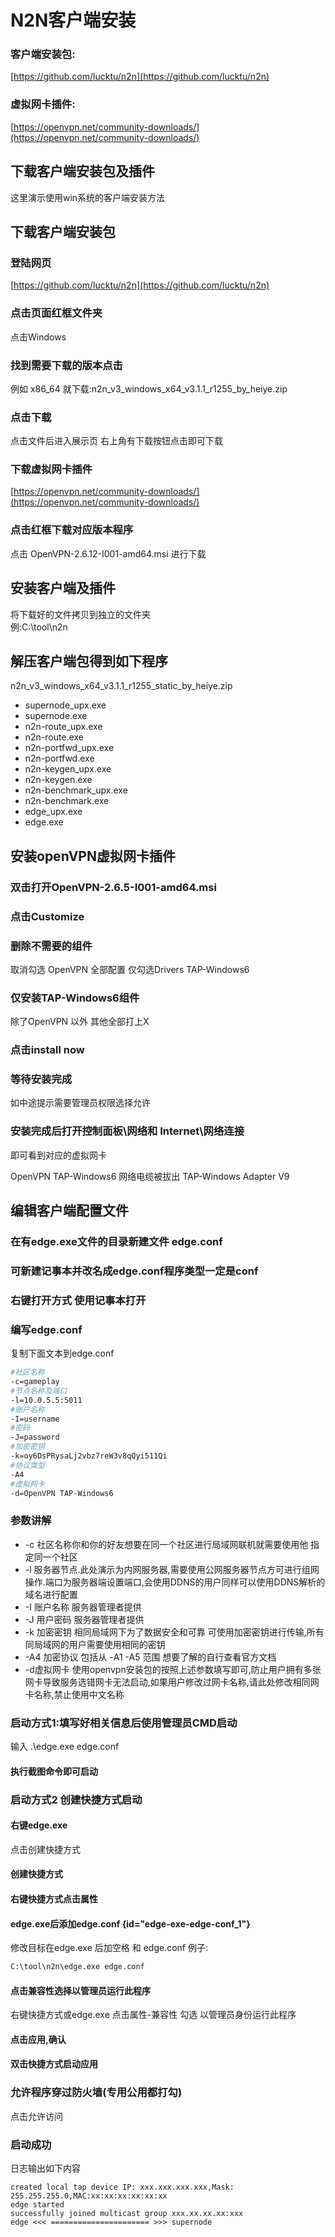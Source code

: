 # N2N客户端安装

### 客户端安装包:

[https://github.com/lucktu/n2n](https://github.com/lucktu/n2n)

### 虚拟网卡插件:

[https://openvpn.net/community-downloads/](https://openvpn.net/community-downloads/)

## 下载客户端安装包及插件

这里演示使用win系统的客户端安装方法

## 下载客户端安装包

### 登陆网页

[https://github.com/lucktu/n2n](https://github.com/lucktu/n2n)

### 点击页面红框文件夹

点击Windows

### 找到需要下载的版本点击

例如 x86_64 就下载:n2n_v3_windows_x64_v3.1.1_r1255_by_heiye.zip

### 点击下载

点击文件后进入展示页 右上角有下载按钮点击即可下载

### 下载虚拟网卡插件

[https://openvpn.net/community-downloads/](https://openvpn.net/community-downloads/)

### 点击红框下载对应版本程序

点击 OpenVPN-2.6.12-I001-amd64.msi 进行下载

## 安装客户端及插件

将下载好的文件拷贝到独立的文件夹  
例:C:\\tool\\n2n

## 解压客户端包得到如下程序

n2n_v3_windows_x64_v3.1.1_r1255_static_by_heiye.zip

- supernode_upx.exe
- supernode.exe
- n2n-route_upx.exe
- n2n-route.exe
- n2n-portfwd_upx.exe
- n2n-portfwd.exe
- n2n-keygen_upx.exe
- n2n-keygen.exe
- n2n-benchmark_upx.exe
- n2n-benchmark.exe
- edge_upx.exe
- edge.exe

## 安装openVPN虚拟网卡插件

### 双击打开OpenVPN-2.6.5-I001-amd64.msi

### 点击Customize

### 删除不需要的组件

取消勾选 OpenVPN 全部配置
仅勾选Drivers TAP-Windows6

### 仅安装TAP-Windows6组件

除了OpenVPN 以外 其他全部打上X

### 点击install now

### 等待安装完成

如中途提示需要管理员权限选择允许

### 安装完成后打开控制面板\\网络和 Internet\\网络连接

即可看到对应的虚拟网卡

OpenVPN TAP-Windows6
网络电缆被拔出
TAP-Windows Adapter V9

## 编辑客户端配置文件

### 在有edge.exe文件的目录新建文件 edge.conf

### 可新建记事本并改名成edge.conf程序类型一定是conf

### 右键打开方式 使用记事本打开

### 编写edge.conf

复制下面文本到edge.conf

```Bash
#社区名称
-c=gameplay
#节点名称及端口
-l=10.0.5.5:5011
#账户名称
-I=username
#密码
-J=password
#加密密钥
-k=oy6DsPRysaLj2vbz7reW3v8qQyi511Qi
#协议类型
-A4
#虚拟网卡
-d=OpenVPN TAP-Windows6

```

### 参数讲解

- -c 社区名称你和你的好友想要在同一个社区进行局域网联机就需要使用他 指定同一个社区
- -l 服务器节点.此处演示为内网服务器,需要使用公网服务器节点方可进行组网操作.端口为服务器端设置端口,会使用DDNS的用户同样可以使用DDNS解析的域名进行配置
- -I 账户名称 服务器管理者提供
- -J 用户密码 服务器管理者提供
- -k 加密密钥 相同局域网下为了数据安全和可靠 可使用加密密钥进行传输,所有同局域网的用户需要使用相同的密钥
- -A4 加密协议 包括从 -A1 -A5 范围 想要了解的自行查看官方文档
- -d虚拟网卡 使用openvpn安装包的按照上述参数填写即可,防止用户拥有多张网卡导致服务选错网卡无法启动,如果用户修改过网卡名称,请此处修改相同网卡名称,禁止使用中文名称

### 启动方式1:填写好相关信息后使用管理员CMD启动

输入 .\edge.exe edge.conf

#### 执行截图命令即可启动

### 启动方式2 创建快捷方式启动

#### 右键edge.exe

点击创建快捷方式

#### 创建快捷方式

#### 右键快捷方式点击属性

#### edge.exe后添加edge.conf {id="edge-exe-edge-conf_1"}

修改目标在edge.exe 后加空格 和 edge.conf
例子:

```Bash
C:\tool\n2n\edge.exe edge.conf
```

#### 点击兼容性选择以管理员运行此程序
右键快捷方式或edge.exe 点击属性-兼容性
勾选 以管理员身份运行此程序

#### 点击应用,确认

#### 双击快捷方式启动应用

### 允许程序穿过防火墙(专用公用都打勾)

点击允许访问

### 启动成功
日志输出如下内容  
```
created local tap device IP: xxx.xxx.xxx.xxx,Mask: 255.255.255.0,MAC:xx:xx:xx:xx:xx:xx  
edge started   
successfully joined multicast group xxx.xx.xx.xx:xxx  
edge <<< ====================== >>> supernode  
```
